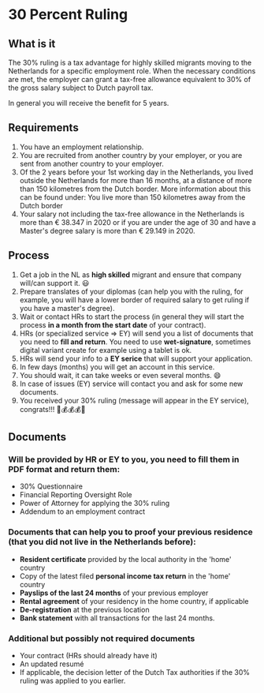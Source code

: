 # 30 Percent Ruling

## What is it

The 30% ruling is a tax advantage for highly skilled migrants moving to the Netherlands for a specific employment role. When the necessary conditions are met, the employer can grant a tax-free allowance equivalent to 30% of the gross salary subject to Dutch payroll tax.

In general you will receive the benefit for 5 years.

## Requirements

1. You have an employment relationship.
2. You are recruited from another country by your employer, or you are sent from another country to your employer.
3. Of the 2 years before your 1st working day in the Netherlands, you lived outside the Netherlands for more than 16 months, at a distance of more than 150 kilometres from the Dutch border. More information about this can be found under: You live more than 150 kilometres away from the Dutch border
4. Your salary not including the tax-free allowance in the Netherlands is more than € 38.347 in 2020 or if you are under the age of 30 and have a Master's degree salary is more than € 29.149 in 2020.

## Process

1. Get a job in the NL as **high skilled** migrant and ensure that company will/can support it. :smiley:
2. Prepare translates of your diplomas (can help you with the ruling, for example, you will have a lower border of required salary to get ruling if you have a master's degree).
3. Wait or contact HRs to start the process (in general they will start the process **in a month from the start date** of your contract).
4. HRs (or specialized service => EY) will send you a list of documents that you need to **fill and return**. You need to use **wet-signature**, sometimes digital variant create for example using a tablet is ok.
5. HRs will send your info to a **EY serice** that will support your application.
6. In few days (months) you will get an account in this service.
7. You should wait, it can take weeks or even several months. :smile:
8. In case of issues (EY) service will contact you and ask for some new documents.
9. You received your 30% ruling (message will appear in the EY service), congrats!!! :tada::moneybag::moneybag::moneybag::tada:

## Documents

### Will be provided by HR or EY to you, you need to fill them in PDF format and return them:
- 30% Questionnaire
- Financial Reporting Oversight Role
- Power of Attorney for applying the 30% ruling
- Addendum to an employment contract

### Documents that can help you to proof your previous residence (that you did not live in the Netherlands before):
- **Resident certificate** provided by the local authority in the 'home' country
- Copy of the latest filed **personal income tax return** in the 'home' country
- **Payslips of the last 24 months** of your previous employer
- **Rental agreement** of your residency in the home country, if applicable
- **De-registration** at the previous location
- **Bank statement** with all transactions for the last 24 months.

### Additional but possibly not required documents
- Your contract (HRs should already have it)
- An updated resumé
- If applicable, the decision letter of the Dutch Tax authorities if the 30% ruling was applied to you earlier.
